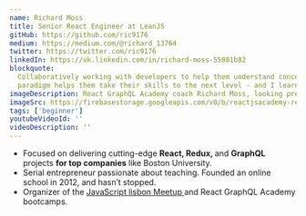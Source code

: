 ```yaml
---
name: Richard Moss
title: Senior React Engineer at LeanJS
gitHub: https://github.com/ric9176
medium: https://medium.com/@richard_13764
twitter: https://twitter.com/ric9176
linkedIn: https://uk.linkedin.com/in/richard-moss-55881b82
blockquote:
  Collaboratively working with developers to help them understand concepts such as the functional programming
  paradigm helps them take their skills to the next level - and I learn a lot too!
imageDescription: React GraphQL Academy coach Richard Moss, looking pretty happy with a beach in the background
imageSrc: https://firebasestorage.googleapis.com/v0/b/reactjsacademy-react.appspot.com/o/team%2Frichard.jpg?alt=media
tags: ['beginner']
youtubeVideoId: ''
videoDescription: ''
---
```


<ul>
    <li>
    Focused on delivering cutting-edge
    <strong>React, Redux, </strong> and <strong>GraphQL</strong>
    projects <strong> for top companies</strong> like Boston
    University.
    </li>
    <li>
    Serial entrepreneur passionate about teaching. Founded an
    online school in 2012, and hasn’t stopped.
    </li>
    <li>
    Organizer of the
    <a href="https://www.meetup.com/JavaScript-lisbon/">
        JavaScript lisbon Meetup
    </a>
    and React GraphQL Academy bootcamps.
    </li>
</ul>
